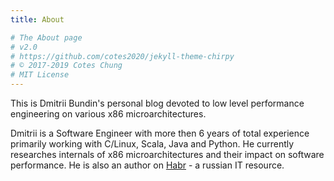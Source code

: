 ```yaml
---
title: About

# The About page
# v2.0
# https://github.com/cotes2020/jekyll-theme-chirpy
# © 2017-2019 Cotes Chung
# MIT License
---
```


This is Dmitrii Bundin's personal blog devoted to low level performance engineering on various x86 microarchitectures.

Dmitrii is a Software Engineer with more then 6 years of total experience primarily working with C/Linux, Scala, Java and Python.
He currently researches internals of x86 microarchitectures and their impact on software performance. He is also an author on [Habr](https://habr.com/ru/users/dmitrii-bu/posts/) - a russian IT resource.
